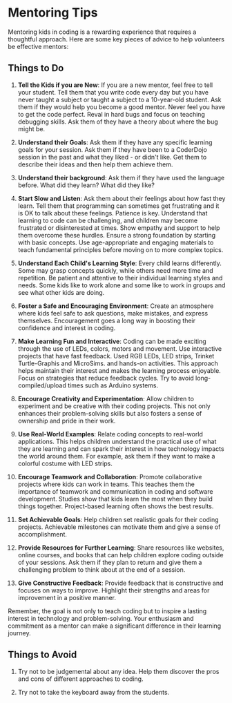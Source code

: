 # Mentoring Tips

Mentoring kids in coding is a rewarding experience that requires a thoughtful approach. 
Here are some key pieces of advice to help volunteers be effective mentors:

## Things to Do

1. **Tell the Kids if you are New**:  If you are a new mentor, feel free to tell your student.
Tell them that you write code every day but you have never taught a subject or taught a
subject to a 10-year-old student.  Ask them if they would help you become a good mentor. 
Never feel you have to get the code perfect.  Reval in hard bugs and focus
on teaching debugging skills.  Ask them of they have a theory about
where the bug might be.

2. **Understand their Goals**:
Ask them if they have any specific learning goals for your session.  Ask them if they
have been to a CoderDojo session in the past and what they liked - or didn't like.
Get them to describe their ideas and then help them achieve them.

3. **Understand their background**:  Ask them if they have used the language before.  What did they learn?  What did they like?

4. **Start Slow and Listen**:  Ask them about their feelings about how fast they learn.  Tell them
that programming can sometimes get frustrating and it is OK to talk about these feelings.
Patience is key. Understand that learning to code can be challenging, 
and children may become frustrated or disinterested at times. 
Show empathy and support to help them overcome these hurdles.
Ensure a strong foundation by starting with basic concepts. 
Use age-appropriate and engaging materials to teach fundamental 
principles before moving on to more complex topics.

5. **Understand Each Child's Learning Style**: Every child learns differently. 
Some may grasp concepts quickly, while others need more time and repetition. 
Be patient and attentive to their individual learning styles and needs.
Some kids like to work alone and some like to work in groups and see
what other kids are doing.

6. **Foster a Safe and Encouraging Environment**: Create an atmosphere where kids feel safe to ask questions, 
make mistakes, and express themselves. Encouragement goes a long way in boosting their confidence and interest in coding.

7. **Make Learning Fun and Interactive**: Coding can be made exciting through the use
of LEDs, colors, motors and movement.  Use interactive projects that
have fast feedback. Used RGB LEDs, LED strips, Trinket Turtle-Graphis and MicroSims.
and hands-on activities.
This approach helps maintain their interest and makes the learning process enjoyable.
Focus on strategies that reduce feedback cycles.  Try to avoid long-compiled/upload
times such as Arduino systems.

8. **Encourage Creativity and Experimentation**: Allow children to experiment and be creative with their coding projects. 
This not only enhances their problem-solving skills but also fosters a sense of ownership and pride in their work.

7. **Use Real-World Examples**: Relate coding concepts to real-world applications. 
This helps children understand the practical use of what they are learning and 
can spark their interest in how technology impacts the world around them.
For example, ask them if they want to make a colorful costume with LED strips.

9. **Encourage Teamwork and Collaboration**: Promote collaborative projects where kids can work in teams. 
This teaches them the importance of teamwork and communication in coding and software development.
Studies show that kids learn the most when they build things together.  Project-based
learning often shows the best results.

10. **Set Achievable Goals**: Help children set realistic goals for their coding projects. 
Achievable milestones can motivate them and give a sense of accomplishment.

11. **Provide Resources for Further Learning**: Share resources like websites, 
online courses, and books that can help children explore coding outside of your sessions.
Ask them if they plan to return and give them a challenging problem to think about
at the end of a session.

12. **Give Constructive Feedback**: Provide feedback that is constructive and focuses on ways to improve. 
Highlight their strengths and areas for improvement in a positive manner.

Remember, the goal is not only to teach coding but to inspire a lasting interest in technology and problem-solving. Your enthusiasm and commitment as a mentor can make a significant difference in their learning journey.

## Things to Avoid

1. Try not to be judgemental about any idea.  Help them discover the pros and cons of different approaches to coding.

2. Try not to take the keyboard away from the students.